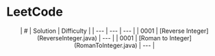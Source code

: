 # LeetCode

<div align="center">
|  #  |  Solution  |  Difficulty  |
| --- | --- | --- |
| 0001 | [Reverse Integer](ReverseInteger.java) | --- |
| 0001 | [Roman to Integer](RomanToInteger.java) | --- |
</div>
